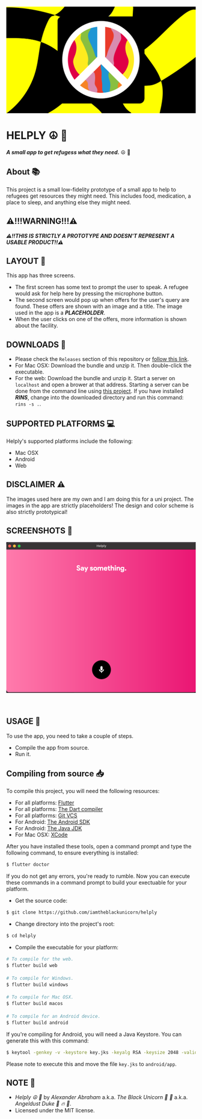 <p align="center">
 <img src="/assets/images/banner/banner.png"/>
</p>

# HELPLY :peace_symbol: :tea:

***A small app to get refugess what they need.*** :peace_symbol: :tea:

## About :books:

This project is a small low-fidelity prototype of a small app to help to refugees get resources they might need. This includes food, medication, a place to sleep, and anything else they might need.

## :warning:!!!WARNING!!!:warning:

***:warning:!!THIS IS STRICTLY A PROTOTYPE AND DOESN'T REPRESENT A USABLE PRODUCT!!:warning:***

## LAYOUT :nail_care:

This app has three screens.

- The first screen has some text to prompt the user to speak. A refugee would ask for help here by pressing the microphone button.
- The second screen would pop up when offers for the user's query are found. These offers are shown with an image and a title. The image used in the app is a ***PLACEHOLDER***.
- When the user clicks on one of the offers, more information is shown about the facility.

## DOWNLOADS :brain:

- Please check the `Releases` section of this repository or [follow this link](https://github.com/iamtheblackunicorn/Helply/releases).
- For Mac OSX: Download the bundle and unzip it. Then double-click the executable.
- For the web: Download the bundle and unzip it. Start a server on `localhost` and open a brower at that address. Starting a server can be done from the command line using [this project](https://github.com/iamtheblackunicorn/rins). If you have installed ***RINS***, change into the downloaded directory and run this command: `rins -s .`.

## SUPPORTED PLATFORMS :computer:

Helply's supported platforms include the following:

- Mac OSX
- Android
- Web

## DISCLAIMER :warning:

The images used here are my own and I am doing this for a uni project. The images in the app are strictly placeholders! The design and color scheme is also strictly prototypical!

## SCREENSHOTS :camera_flash:

<p align="center">
 <img src="/assets/images/screenshots/01.png"/>
</p>
<br/>

## USAGE :hammer:

To use the app, you need to take a couple of steps.

- Compile the app from source.
- Run it.

## Compiling from source :inbox_tray:

To compile this project, you will need the following resources:

- For all platforms: [Flutter](https://flutter.dev)
- For all platforms: [The Dart compiler](https://dart.dev)
- For all platforms: [Git VCS](https://git-scm.com/downloads)
- For Android: [The Android SDK](https://developer.android.com/)
- For Android: [The Java JDK](https://www.oracle.com/java/technologies/downloads/)
- For Mac OSX: [XCode](https://developer.apple.com/xcode/)

After you have installed these tools, open a command prompt and type the following command, to ensure everything is installed:

```bash
$ flutter doctor
```
If you do not get any errors, you're ready to rumble. Now you can execute these commands in a command prompt to build your exectuable for your platform.

- Get the source code:

```bash
$ git clone https://github.com/iamtheblackunicorn/helply
```

- Change directory into the project's root:

```bash
$ cd helply
```

- Compile the executable for your platform:

```bash
# To compile for the web.
$ flutter build web

# To compile for Windows.
$ flutter build windows

# To compile for Mac OSX.
$ flutter build macos

# To compile for an Android device.
$ flutter build android
```

If you're compiling for Android, you will need a Java Keystore. You can generate this with this command:

```bash
$ keytool -genkey -v -keystore key.jks -keyalg RSA -keysize 2048 -validity 10000 -alias key
```
Please note to execute this and move the file `key.jks` to `android/app`.

## NOTE :scroll:

- *Helply :peace_symbol: :tea:* by *Alexander Abraham* a.k.a. *The Black Unicorn :unicorn: :black_heart:* a.k.a. *Angeldust Duke :unicorn: :fire: :pill:*.
- Licensed under the MIT license.
